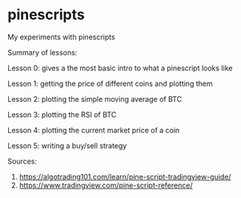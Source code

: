 # pinescripts
My experiments with pinescripts


Summary of lessons:

Lesson 0: gives a the most basic intro to what a pinescript looks like

Lesson 1: getting the price of different coins and plotting them

Lesson 2: plotting the simple moving average of BTC

Lesson 3: plotting the RSI of BTC

Lesson 4: plotting the current market price of a coin

Lesson 5: writing a buy/sell strategy


Sources:
1. https://algotrading101.com/learn/pine-script-tradingview-guide/
2. https://www.tradingview.com/pine-script-reference/
